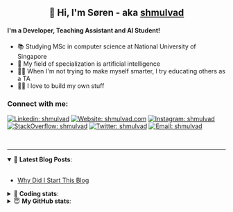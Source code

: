 <h2 align="center">
	👋 Hi, I'm Søren - aka <a href="https://shmulvad.com">shmulvad</a>
</h2>

#### I'm a Developer, Teaching Assistant and AI Student!
- 📚 Studying MSc in computer science at National University of Singapore
- 🧠 My field of specialization is artificial intelligence
- 👨‍🏫 When I'm not trying to make myself smarter, I try educating others as a TA
- 👨‍💻 I love to build my own stuff

### Connect with me:

[![Linkedin: shmulvad](https://img.shields.io/badge/shmulvad-blue?style=flat&logo=Linkedin&logoColor=white)][linkedin]
[![Website: shmulvad.com](https://img.shields.io/badge/shmulvad.com-47CCCC?&style=flat&logo=Google-Chrome&logoColor=white)][website]
[![Instagram: shmulvad](https://img.shields.io/badge/-@shmulvad-purple?style=flat&logo=Instagram&logoColor=white)][instagram]
[![StackOverflow: shmulvad](https://img.shields.io/badge/shmulvad-FE7A16?style=flat&logo=stack-overflow&logoColor=white)][stackOverflow]
[![Twitter: shmulvad](https://img.shields.io/badge/@shmulvad-1ca0f1?style=flat&logo=twitter&logoColor=white)][twitter]
[![Email: shmulvad](https://img.shields.io/badge/shmulvad-D14836?style=flat&logo=gmail&logoColor=white)][mail]

<br />

---

<details open>
 <summary>📕 <b>Latest Blog Posts</b>: </summary>

<br>

<!-- BLOG-POST-LIST:START -->
- [Why Did I Start This Blog](https://shmulvad.com/blog/why-did-start-this-blog)
<!-- BLOG-POST-LIST:END -->

</details>

<!-- --- -->

<details>
 <summary>🤖 <b>Coding stats</b>: </summary>

<br>

<!--START_SECTION:waka-->
**I'm a Night 🦉** 

```text
🌞 Morning    72 commits     ██░░░░░░░░░░░░░░░░░░░░░░░   8.31% 
🌆 Daytime    312 commits    █████████░░░░░░░░░░░░░░░░   36.03% 
🌃 Evening    304 commits    ████████░░░░░░░░░░░░░░░░░   35.1% 
🌙 Night      178 commits    █████░░░░░░░░░░░░░░░░░░░░   20.55%

```


📊 **This Week I Spent My Time On** 

```text
💬 Programming Languages: 
Python                   14 hrs 50 mins      ███████████████░░░░░░░░░░   60.84% 
Other                    3 hrs 15 mins       ███░░░░░░░░░░░░░░░░░░░░░░   13.34% 
HTML                     3 hrs 8 mins        ███░░░░░░░░░░░░░░░░░░░░░░   12.85% 
Text                     1 hr 39 mins        █░░░░░░░░░░░░░░░░░░░░░░░░   6.81% 
JavaScript               54 mins             █░░░░░░░░░░░░░░░░░░░░░░░░   3.74%

🔥 Editors: 
VS Code                  19 hrs 22 mins      ███████████████████░░░░░░   79.38% 
Sublime Text             2 hrs 41 mins       ██░░░░░░░░░░░░░░░░░░░░░░░   11.03% 
Zsh                      2 hrs 20 mins       ██░░░░░░░░░░░░░░░░░░░░░░░   9.59%

🐱‍💻 Projects: 
overvaag-alt             13 hrs 2 mins       █████████████░░░░░░░░░░░░   53.46% 
faktanet                 6 hrs 5 mins        ██████░░░░░░░░░░░░░░░░░░░   24.95% 
medieovervaagning        1 hr 58 mins        ██░░░░░░░░░░░░░░░░░░░░░░░   8.06% 
overvaagning             1 hr 12 mins        █░░░░░░░░░░░░░░░░░░░░░░░░   4.97% 
minovervaagning          1 hr 2 mins         █░░░░░░░░░░░░░░░░░░░░░░░░   4.24%

```


 Last Updated on 21/07/2021
<!--END_SECTION:waka-->

</details>

<!-- --- -->

<details>
 <summary>😇 <b>My GitHub stats</b>: </summary>

<br>

<img align="left" alt="shmulvad's Github Stats" src="https://github-readme-stats.vercel.app/api?username=shmulvad&show_icons=true&hide_border=true" />

</details>



[website]: https://shmulvad.com
[twitter]: https://twitter.com/shmulvad
[linkedin]: https://linkedin.com/in/shmulvad
[instagram]: https://instagram.com/shmulvad
[stackOverflow]: https://stackoverflow.com/users/9248793/shmulvad
[mail]: mailto:shmulvad@gmail.com
[github]: https://github.com/shmulvad

